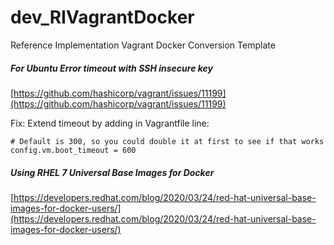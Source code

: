 # dev_RIVagrantDocker
Reference Implementation Vagrant Docker Conversion Template 

##### For Ubuntu Error timeout with SSH insecure key
[https://github.com/hashicorp/vagrant/issues/11199](https://github.com/hashicorp/vagrant/issues/11199) <br/>

Fix: Extend timeout by adding in Vagrantfile line: <br/>
```
# Default is 300, so you could double it at first to see if that works
config.vm.boot_timeout = 600
```

##### Using RHEL 7 Universal Base Images for Docker
[https://developers.redhat.com/blog/2020/03/24/red-hat-universal-base-images-for-docker-users/](https://developers.redhat.com/blog/2020/03/24/red-hat-universal-base-images-for-docker-users/) <br/>


